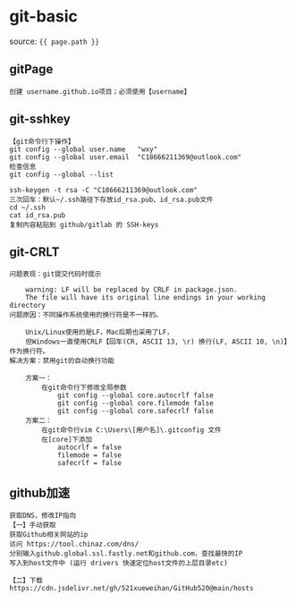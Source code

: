# git-basic

source: `{{ page.path }}`

## gitPage
    创建 username.github.io项目；必须使用【username】

## git-sshkey
    【git命令行下操作】
    git config --global user.name   "wxy"
    git config --global user.email  "C18666211369@outlook.com"
    检查信息
    git config --global --list

    ssh-keygen -t rsa -C "C18666211369@outlook.com"
    三次回车：默认~/.ssh路径下存放id_rsa.pub、id_rsa.pub文件
    cd ~/.ssh
    cat id_rsa.pub
    复制内容粘贴到 github/gitlab 的 SSH-keys

## git-CRLT
    问题表现：git提交代码时提示

        warning: LF will be replaced by CRLF in package.json.
        The file will have its original line endings in your working directory
    问题原因：不同操作系统使用的换行符是不一样的。

        Unix/Linux使用的是LF，Mac后期也采用了LF，
        但Windows一直使用CRLF【回车(CR, ASCII 13, \r) 换行(LF, ASCII 10, \n)】作为换行符。
    解决方案：禁用git的自动换行功能

        方案一：
            在git命令行下修改全局参数
                git config --global core.autocrlf false
                git config --global core.filemode false
                git config --global core.safecrlf false
        方案二：
            在git命令行vim C:\Users\[用户名]\.gitconfig 文件
            在[core]下添加
                autocrlf = false
                filemode = false
                safecrlf = false
                
## github加速
    获取DNS，修改IP指向
    【一】手动获取
    获取Github相关网站的ip
    访问 https://tool.chinaz.com/dns/
    分别输入github.global.ssl.fastly.net和github.com，查找最快的IP
    写入到host文件中 (运行 drivers 快速定位host文件的上层目录etc)

    【二】下载
    https://cdn.jsdelivr.net/gh/521xueweihan/GitHub520@main/hosts

